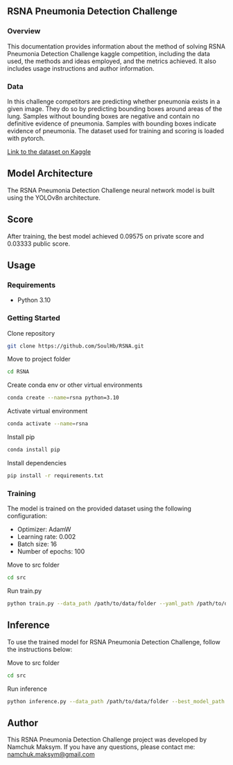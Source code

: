## RSNA Pneumonia Detection Challenge

### Overview
This documentation provides information about the method of solving RSNA Pneumonia Detection Challenge kaggle competition, including the data used, the methods and ideas employed, and the metrics achieved. It also includes usage instructions and author information.


### Data
In this challenge competitors are predicting whether pneumonia exists in a given image. They do so by predicting bounding boxes around areas of the lung. Samples without bounding boxes are negative and contain no definitive evidence of pneumonia. Samples with bounding boxes indicate evidence of pneumonia.
The dataset used for training and scoring is loaded with pytorch.


[Link to the dataset on Kaggle](https://www.kaggle.com/competitions/rsna-pneumonia-detection-challenge/overview)
## Model Architecture
The RSNA Pneumonia Detection Challenge neural network model is built using the YOLOv8n architecture.
## Score
After training, the best model achieved 0.09575 on private score and 0.03333 public score.
## Usage
### Requirements

- Python 3.10

### Getting Started
Clone repository
```bash
git clone https://github.com/SoulHb/RSNA.git
```
Move to project folder
```bash
cd RSNA
```
Create conda env or other virtual environments
```bash
conda create --name=rsna python=3.10
```
Activate virtual environment
```bash
conda activate --name=rsna 
```
Install pip 
```bash
conda install pip 
```
Install dependencies
```bash
pip install -r requirements.txt
```
### Training
The model is trained on the provided dataset using the following configuration:
- Optimizer: AdamW
- Learning rate: 0.002
- Batch size: 16
- Number of epochs: 100

Move to src folder
```bash
cd src
```
Run train.py
```bash
python train.py --data_path /path/to/data/folder --yaml_path /path/to/dataset.yaml --epochs 100 --batch_size 16

```

## Inference
To use the trained model for RSNA Pneumonia Detection Challenge, follow the instructions below:

Move to src folder
```bash
cd src
```
Run inference
```bash
python inference.py --data_path /path/to/data/folder --best_model_path /path/to/best/model --submission_path /path/to/submission.csv
```

## Author
This RSNA Pneumonia Detection Challenge project was developed by Namchuk Maksym. If you have any questions, please contact me: namchuk.maksym@gmail.com